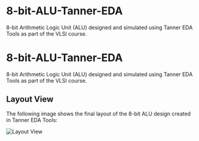 # 8-bit-ALU-Tanner-EDA
8-bit Arithmetic Logic Unit (ALU) designed and simulated using Tanner EDA Tools as part of the VLSI course.

# 8-bit-ALU-Tanner-EDA
8-bit Arithmetic Logic Unit (ALU) designed and simulated using Tanner EDA Tools as part of the VLSI course.

## Layout View
The following image shows the final layout of the 8-bit ALU design created in Tanner EDA Tools:

![Layout View](images/layout.png)

